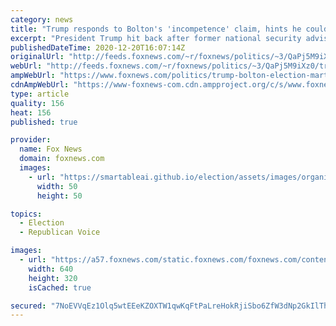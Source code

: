 ```yaml
---
category: news
title: "Trump responds to Bolton's 'incompetence' claim, hints he could reveal 'stupid stories' about former adviser"
excerpt: "President Trump hit back after former national security adviser John Bolton blasted him for \"incompetence\" amid reports that Trump discussed invoking martial law with another former national security adviser, Michael Flynn."
publishedDateTime: 2020-12-20T16:07:14Z
originalUrl: "http://feeds.foxnews.com/~r/foxnews/politics/~3/QaPj5M9iXz0/trump-bolton-election-martial-law-michael-flynn"
webUrl: "http://feeds.foxnews.com/~r/foxnews/politics/~3/QaPj5M9iXz0/trump-bolton-election-martial-law-michael-flynn"
ampWebUrl: "https://www.foxnews.com/politics/trump-bolton-election-martial-law-michael-flynn.amp"
cdnAmpWebUrl: "https://www-foxnews-com.cdn.ampproject.org/c/s/www.foxnews.com/politics/trump-bolton-election-martial-law-michael-flynn.amp"
type: article
quality: 156
heat: 156
published: true

provider:
  name: Fox News
  domain: foxnews.com
  images:
    - url: "https://smartableai.github.io/election/assets/images/organizations/foxnews.com-50x50.jpg"
      width: 50
      height: 50

topics:
  - Election
  - Republican Voice

images:
  - url: "https://a57.foxnews.com/static.foxnews.com/foxnews.com/content/uploads/2019/09/640/320/3b9234da-Bolton091919.jpg?ve=1&tl=1"
    width: 640
    height: 320
    isCached: true

secured: "7NoEVVqEz1Olq5wtEEeKZOXTW1qwKqFtPaLreHokRjiSbo6ZfW3dNp2GkIlThTdPrkPFT3pPtiQYdsPqpxofJQ1SsYPKipF077qLeWF1BPNygIUvlWgyF9U0eeZru8PjqKF8lBV8fea5qYAfpyl7O9qQjzXoTayGo67qT6ONCAR4VXIvpLziK5ZgSKbpc+JITvTjFs1OPU5WTnq4AXLS5REe9AumBRhJ3I6w4djkJW3KOi2bC2eHVrchBDvWL2szrU8ADNUts+7jJutWoCmhSJsyQSYLX0BsWTVWPrsHdldQqVbnaNp8tHgJYGpVf36nQ5XeLCMzNDKlUXOzMv6cHy+/Jgek0/i98iF7kHzxW7M=;GBFks7JoULNx1Nhzeada9A=="
---
```


